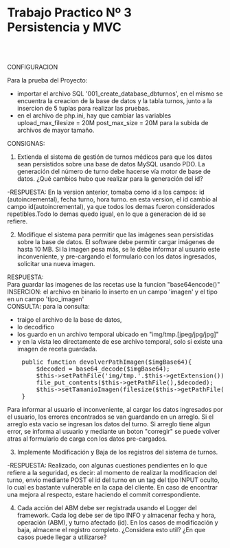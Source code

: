 <h1>Trabajo Practico Nº 3<br>
Persistencia y MVC</h1><br><br>

CONFIGURACION

Para la prueba del Proyecto: 
- importar el archivo SQL '001_create_database_dbturnos', en el mismo se encuentra la creacion
de la base de datos y la tabla turnos, junto a la insercion de 5 tuplas para realizar las pruebas. 
- en el archivo de php.ini, hay que cambiar las variables 
upload_max_filesize = 20M 
post_max_size  = 20M
para la subida de archivos de mayor tamaño.

CONSIGNAS: 

1) Extienda el sistema de gestión de turnos médicos para que los datos sean persistidos sobre
una base de datos MySQL usando PDO. La generación del número de turno debe hacerse vía
motor de base de datos. ¿Qué cambios hubo que realizar para la generación del id?

-RESPUESTA: En la version anterior, tomaba como id a los campos: id (autoincremental), fecha turno, hora turno. 
en esta version, el id cambio al campo id(autoincremental), ya que todos los demas fueron considerados
repetibles.Todo lo demas quedo igual, en lo que a generacion de id se refiere. 

2) Modifique el sistema para permitir que las imágenes sean persistidas sobre la base de datos. El
software debe permitir cargar imágenes de hasta 10 MB. Si la imagen pesa más, se le debe
informar al usuario este inconveniente, y pre-cargando el formulario con los datos ingresados,
solicitar una nueva imagen.

RESPUESTA: <br>
Para guardar las imagenes de las recetas use la funcion "base64encode()"<br>
INSERCION: el archivo en binario lo inserto en un campo 'imagen' y el tipo en un campo 'tipo_imagen'<br>
CONSULTA: para la consulta:<br>
- traigo el archivo de la base de datos,
- lo decodifico 
- los guardo en un archivo temporal ubicado en "img/tmp.[jpeg/jpg/jpg]" 
- y en la vista leo directamente de ese archivo temporal, solo si existe una imagen
de receta guardada. 

<pre>
    public function devolverPathImagen($imgBase64){
        $decoded = base64_decode($imgBase64);
        $this->setPathFile('img/tmp.'.$this->getExtension());
        file_put_contents($this->getPathFile(),$decoded);
        $this->setTamanioImagen(filesize($this->getPathFile()));
    }
</pre>

Para informar al usuario el inconveniente, al cargar los datos ingresados por el usuario, los errores
encontrados se van guardando en un arreglo. Si el arreglo esta vacio se ingresan los datos del turno.
Si arreglo tiene algun error, se informa al usuario y mediante un boton "corregir" se puede volver atras
al formulario de carga con los datos pre-cargados.


3) Implemente Modificación y Baja de los registros del sistema de turnos.

-RESPUESTA: Realizado, con algunas cuestiones pendientes en lo que refiere a la seguridad, es decir:
al momento de realizar la modificacion del turno, envio mediante POST el id del turno
en un tag del tipo INPUT oculto, lo cual es bastante vulnerable en la capa del cliente. 
En caso de encontrar una mejora al respecto, estare haciendo el commit correspondiente.

4) Cada acción del ABM debe ser registrada usando el Logger del framework. Cada log debe ser
de tipo INFO y almacenar fecha y hora, operación (ABM), y turno afectado (id). En los casos de
modificación y baja, almacene el registro completo. ¿Considera esto util? ¿En que casos puede
llegar a utilizarse?

